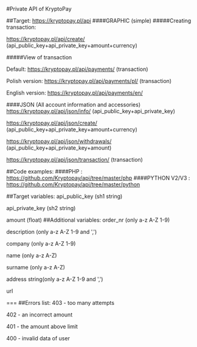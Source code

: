 #Private API of KryptoPay


##Target:
https://kryptopay.pl/api
####GRAPHIC (simple)
#####Creating transaction:


https://kryptopay.pl/api/create/ (api_public_key+api_private_key+amount+currency)


#####View of transaction


Default: https://kryptopay.pl/api/payments/ (transaction)


Polish version: https://kryptopay.pl/api/payments/pl/ (transaction)


English version: https://kryptopay.pl/api/payments/en/

####JSON (All account information and accessories)
https://kryptopay.pl/api/json/info/ (api_public_key+api_private_key)


https://kryptopay.pl/api/json/create/ (api_public_key+api_private_key+amount+currency)


https://kryptopay.pl/api/json/withdrawals/ (api_public_key+api_private_key+amount)


https://kryptopay.pl/api/json/transaction/ (transaction)


##Code examples:
####PHP : https://github.com/Kryptopay/api/tree/master/php
####PYTHON V2/V3 : https://github.com/Kryptopay/api/tree/master/python

##Target variables:
api_public_key (sh1 string)


api_private_key (sh2 string)


amount (float)
##Additional variables:
order_nr (only a-z A-Z 1-9)


description (only a-z A-Z 1-9 and ',')


company (only a-z A-Z 1-9)


name (only a-z A-Z)


surname (only a-z A-Z)


address string(only a-z A-Z 1-9 and ',')


url 


===
##Errors list:
403 - too many attempts


402 - an incorrect amount


401 - the amount above limit


400 - invalid data of user
